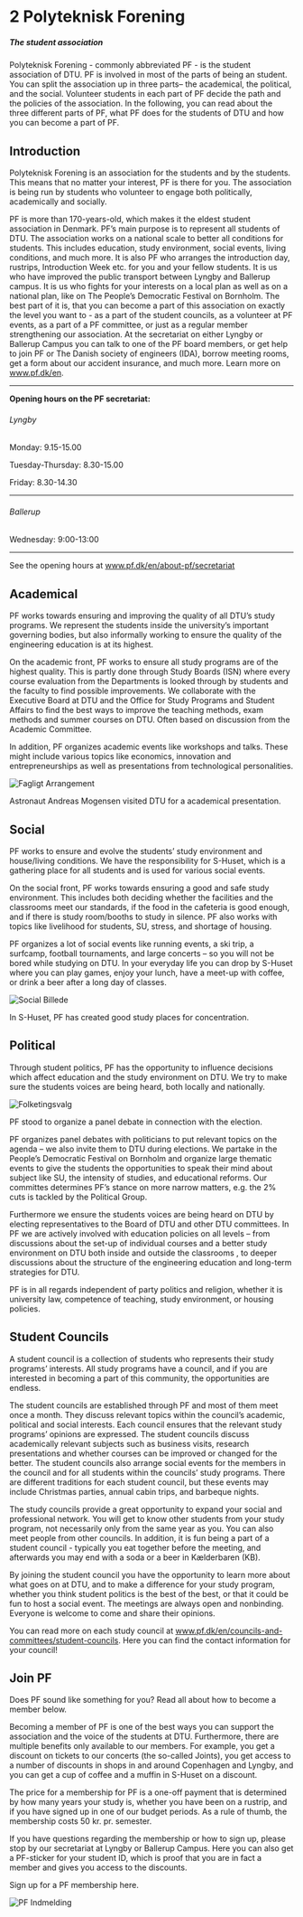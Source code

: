 # 2 Polyteknisk Forening

##### The student association

Polyteknisk Forening - commonly abbreviated PF - is the student association of DTU. PF is involved in most of the parts of being an student. You can split the association up in three parts– the academical, the political, and the social. Volunteer students in each part of PF decide the path and the policies of the association. In the following, you can read about the three different parts of PF, what PF does for the students of DTU and how you can become a part of PF.

## Introduction

Polyteknisk Forening is an association for the students and by the students. This means that no matter your interest, PF is there for you. The association is being run by students who volunteer to engage both politically, academically and socially.

PF is more than 170-years-old, which makes it the eldest student association in Denmark. PF’s main purpose is to represent all students of DTU. The association works on a national scale to better all conditions for students. This includes education, study environment, social events, living conditions, and much more. It is also PF who arranges the introduction day, rustrips, Introduction Week etc. for you and your fellow students. It is us who have improved the public transport between Lyngby and Ballerup campus. It is us who fights for your interests on a local plan as well as on a national plan, like on The People’s Democratic Festival on Bornholm. The best part of it is, that you can become a part of this association on exactly the level you want to - as a part of the student councils, as a volunteer at PF events, as a part of a PF committee, or just as a regular member strengthening our association. At the secretariat on either Lyngby or Ballerup Campus you can talk to one of the PF board members, or get help to join PF or The Danish society of engineers (IDA), borrow meeting rooms, get a form about our accident insurance, and much more. Learn more on www.pf.dk/en.
___

**Opening hours on the PF secretariat:**
###### Lyngby

Monday:
9.15-15.00

Tuesday-Thursday:
8.30-15.00

Friday:
8.30-14.30
___
###### Ballerup

Wednesday:
9:00-13:00
___

See the opening hours at www.pf.dk/en/about-pf/secretariat

## Academical

PF works towards ensuring and improving the quality of all DTU’s study programs. We represent the students inside the university’s important governing bodies, but also informally working to ensure the quality of the engineering education is at its highest.

On the academic front, PF works to ensure all study programs are of the highest quality. This is partly done through Study Boards (ISN) where every course evaluation from the Departments is looked through by students and the faculty to find possible improvements. We collaborate with the Executive Board at DTU and the Office for Study Programs and Student Affairs to find the best ways to improve the teaching methods, exam methods and summer courses on DTU. Often based on discussion from the Academic Committee.

In addition, PF organizes academic events like workshops and talks. These might include various topics like economics, innovation and entrepreneurships as well as presentations from technological personalities.

<img class = fullWidth src="Media/Kap2_FagligtArrangementAndreasMogensen.jpg" alt="Fagligt Arrangement"/>

Astronaut Andreas Mogensen visited DTU for a academical presentation.

## Social

PF works to ensure and evolve the students’ study environment and house/living conditions. We have the responsibility for S-Huset, which is a gathering place for all students and is used for various social events.

On the social front, PF works towards ensuring a good and safe study environment. This includes both deciding whether the facilities and the classrooms meet our standards, if the food in the cafeteria is good enough, and if there is study room/booths to study in silence. PF also works with topics like livelihood for students, SU, stress, and shortage of housing.

PF organizes a lot of social events like running events, a ski trip, a surfcamp, football tournaments, and large concerts – so you will not be bored while studying on DTU. In your everyday life you can drop by S-Huset where you can play games, enjoy your lunch, have a meet-up with coffee, or drink a beer after a long day of classes.


<img class = fullWidth src="Media/Kap2_SocialBillede.jpg" alt="Social Billede"/>

In S-Huset, PF has created good study places for concentration.

## Political

Through student politics, PF has the opportunity to influence decisions which affect education and the study environment on DTU. We try to make sure the students voices are being heard, both locally and nationally.

<img class = fullWidth src="Media/Kap2_PolitikFolketingsvalg.jpg" alt="Folketingsvalg"/>

PF stood to organize a panel debate in connection with the election.

PF organizes panel debates with politicians to put relevant topics on the agenda – we also invite them to DTU during elections. We partake in the People’s Democratic  Festival on Bornholm and organize large thematic events to give the students the opportunities to speak their mind about subject like SU, the intensity of studies, and educational reforms. Our committes determines PF’s stance on more narrow matters, e.g. the 2% cuts is tackled by the Political Group.

Furthermore we ensure the students voices are being heard on DTU by electing representatives to the Board of DTU and other DTU committees. In PF we are actively involved with  education policies   on all levels – from discussions about the set-up of individual courses and a better study environment on DTU both inside and outside the classrooms , to deeper discussions about the structure of the engineering education and long-term strategies for DTU.

PF is in all regards independent of party politics and religion, whether it is university law, competence of teaching, study environment, or housing policies.

## Student Councils

A student council is a collection of students who represents their study programs’ interests. All study programs have a council, and if you are interested in becoming a part of this community, the opportunities are endless.

The student councils are established through PF and most of them meet once a month. They discuss relevant topics within the council’s academic, political and social interests. Each council ensures that the relevant study programs’ opinions are expressed. The student councils discuss academically relevant subjects such as business visits, research presentations and whether courses can be improved or changed for the better. The student councils also arrange social events for the members in the council and for all students within the councils’ study programs. There are different traditions for each student council, but these events may include Christmas parties, annual cabin trips, and barbeque nights.

The study councils provide a great opportunity to expand your social and professional network. You will get to know other students from your study program, not necessarily only from the same year as you. You can also meet people from other councils. In addition, it is fun being a part of a student council - typically you eat together before the meeting, and afterwards you may end with a soda or a beer in Kælderbaren (KB).

By joining the student council you have the opportunity to learn more about what goes on at DTU, and to make a difference for your study program, whether you think student politics is the best of the best, or that it could be fun to host a social event. The meetings are always open and nonbinding. Everyone is welcome to come and share their opinions.

You can read more on each study council at www.pf.dk/en/councils-and-committees/student-councils. Here you can find the contact information for your council!

## Join PF

Does PF sound like something for you? Read all about how to become a member below.

Becoming a member of PF is one of the best ways you can support the association and the voice of the students at DTU. Furthermore, there are multiple benefits only available to our members. For example, you get a discount on tickets to our concerts (the so-called Joints), you get access to a number of discounts in shops in and around Copenhagen and Lyngby, and you can get a cup of coffee and a muffin in S-Huset on a discount.

The price for a membership for PF is a one-off payment that is determined by how many years your study is, whether you have been on a rustrip, and if you have signed up in one of our budget periods. As a rule of thumb, the membership costs 50 kr. pr. semester.

If you have questions regarding the membership or how to sign up, please stop by our secretariat at Lyngby or Ballerup Campus. Here you can also get a PF-sticker for your student ID, which is proof that you are in fact a member and gives you access to the discounts.

Sign up for a PF membership here.

<img class = fullWidth src="Media/Kap2_MeldDigInd.jpg" alt="PF Indmelding"/>
